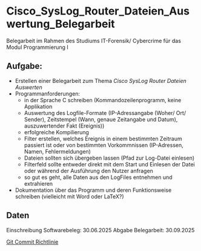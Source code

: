 # Cisco_SysLog_Router_Dateien_Auswertung_Belegarbeit

Belegarbeit im Rahmen des Studiums IT-Forensik/ Cybercrime für das Modul Programmierung I

## Aufgabe:

- Erstellen einer Belegarbeit zum Thema _Cisco SysLog Router Dateien Auswerten_
- Programmanforderungen:
  - in der Sprache C schreiben (Kommandozeilenprogramm, keine Applikation
  - Auswertung des Logfile-Formate (IP-Adressangabe (Woher/ Ort/ Sender), Zeitstempel (Wann, genaue Zeitangabe und Datum), auszuwertender Fakt (Ereignis))
  - erfolgreiche Kompilierung
  - Filter erstellen, welches Ereignis in einem bestimmten Zeitraum passiert ist oder von bestimmten Vorkommnissen (IP-Adressen, Namen, Fehlermeldungen)
  - Dateien sollten sich übergeben lassen (Pfad zur Log-Datei einlesen)
  - Filterfeld sollte entweder direkt mit dem Start und Einlesen der Datei oder während der Ausführung den Nutzer anfragen
  - so gut es geht, alle Daten aus den LogFiles entnehmen und extrahieren
- Dokumentation über das Programm und deren Funktionsweise schreiben (vielleicht mit Word oder LaTeX?)

## Daten

Einschreibung Softwarebeleg: 30.06.2025
Abgabe Belegarbeit: 30.09.2025

[Git Commit Richtlinie](https://gist.github.com/qoomon/5dfcdf8eec66a051ecd85625518cfd13)
